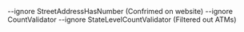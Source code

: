 --ignore StreetAddressHasNumber (Confrimed on website)
--ignore CountValidator --ignore StateLevelCountValidator (Filtered out ATMs)
